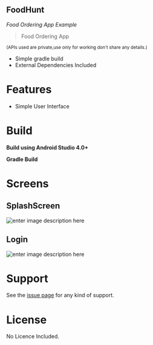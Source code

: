 
## FoodHunt
*Food Ordering App Example*


> Food Ordering App

<sub>(APIs used are private,use only for working don't share any details.)</sub>



- Simple gradle build
- External Dependencies Included




# Features

- Simple User Interface


# Build

**Build using Android Studio 4.0+**


**Gradle Build**




# Screens
**SplashScreen**
-
![enter image description here](https://github.com/xidhu/FoodHunt/blob/master/gradle/wrapper/7b5b462c-83d8-4b62-8399-cafc47d43679.jpeg?raw=true)

**Login**
-
![enter image description here](https://github.com/xidhu/FoodHunt/blob/master/gradle/wrapper/0df0af49-0a93-4857-b8f5-4f75afaa61fc.jpeg?raw=true)


# Support

See  the [issue page][1]  for any kind of support.

# License

No Licence Included.

[1]:https://github.com/xidhu/FoodHunt/issues
